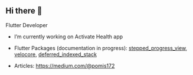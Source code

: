 ## Hi there 👋

Flutter Developer

- I’m currently working on Activate Health app
- Flutter Packages (documentation in progress):
[stepped_progress_view](https://github.com/Pomis/stepped_progress_view/tree/master/stepped_progress_view), [velocore](https://pub.dev/packages/velocore), [deferred_indexed_stack](https://pub.dev/packages/deferred_indexed_stack)

- Articles:
https://medium.com/@pomis172
